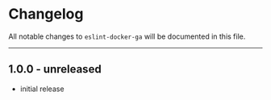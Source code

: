 # Changelog

All notable changes to `eslint-docker-ga` will be documented in this file.

---

## 1.0.0 - unreleased

- initial release
